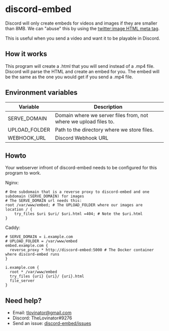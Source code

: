 # discord-embed

Discord will only create embeds for videos and images if they are smaller than 8MB. We can "abuse" this by using
the [twitter:image HTML meta tag](https://developer.twitter.com/en/docs/twitter-for-websites/cards/overview/markup).

This is useful when you send a video and want it to be playable in Discord.

## How it works

This program will create a .html that you will send instead of a .mp4 file. Discord will parse the HTML and create an
embed for you. The embed will be the same as the one you would get if you send a .mp4 file.

## Environment variables

| Variable      | Description                                                      |
|---------------|------------------------------------------------------------------|
| SERVE_DOMAIN  | Domain where we server files from, not where we upload files to. |
| UPLOAD_FOLDER | Path to the directory where we store files.                      |
| WEBHOOK_URL   | Discord Webhook URL                                              |

## Howto

Your webserver infront of discord-embed needs to be configured for this program to work.

Nginx:
```nginx
# One subdomain that is a reverse proxy to discord-embed and one subdomain (SERVE_DOMAIN) for images
# The SERVE_DOMAIN url needs this:
root /var/www/embed; # The UPLOAD_FOLDER where our images are
location / {
    try_files $uri $uri/ $uri.html =404; # Note the $uri.html
}
```

Caddy:
```
# SERVE_DOMAIN = i.example.com
# UPLOAD_FOLDER = /var/www/embed
embed.example.com {
  reverse_proxy * http://discord-embed:5000 # The Docker container where discord-embed runs
}

i.example.com {
  root * /var/www/embed
  try_files {uri} {uri}/ {uri}.html
  file_server
}
```
## Need help?

- Email: [tlovinator@gmail.com](mailto:tlovinator@gmail.com)
- Discord: TheLovinator#9276
- Send an issue: [discord-embed/issues](https://github.com/TheLovinator1/discord-embed/issues)

